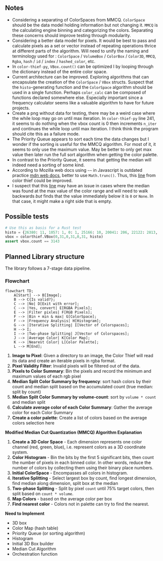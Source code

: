 ## Notes

- Considering a separating of ColorSpaces from MMCQ. `ColorSpace` should be the data model holding information but not changing it. `MMCQ` is the calculating engine binning and categorizing the colors. Separating these concerns should improve testing through modularity.
- Considering a better data model for pixels. It would be best to pass and calculate pixels as a set or vector instead of repeating operations thrice at different parts of the algorithm. Will need to unify the naming and terminology used for : `ColorSpace` / `VolumeBox` / `ColorBox` / `Color3D`, `MMCQ`, `Rgba`, `hash` / `id` / `index` / `hashed_color`, etc.
- In `color-thief-py`, `VBox.count()` can be optimized I by looping through the dictionary instead of the entire color space.
- Current architecture can be improved. Exploring algorithms that can encapsulate the creation of the `ColorSpace` / `VBox` structs. Suspect that the `histo`-generating function and the `ColorSpace` algorithm should be used in a single function. Perhaps `color_calc` can be composed of functions declared somewhere else. Especially important since a frequency calculator seems like a valuable algorithm to have for future projects.
- Create a png without data for testing, there may be a weird case where the while loop may go on until max iteration. In `color-thief-py` line 241, it seems to do nothing when the vbox count is 0 then increments `n_iter` and continues the while loop until max iteration. I think think the program should cite this as a failure mode.
- The Priority Queue appears to sort each time the data changes but I wonder if the sorting is useful for the MMCQ algorithm. For most of it, it seems to only use the maximum value. May be better to only get max value then later run the full sort algorithm when getting the color palette.
- In contrast to the Priority Queue, it seems that getting the median will indeed need a sorting of some kind.
- According to Mozilla web docs using `~~` in Javascript is outdated practice [mdn web docs](https://developer.mozilla.org/en-US/docs/Web/JavaScript/Reference/Operators/Bitwise_NOT), better to use `Math.trunc()`. Thus, this [line](https://github.com/lokesh/quantize/blob/master/src/quantize.js#L488) from color thief could be improved.
- I suspect that this [line](https://github.com/fengsp/color-thief-py/blob/master/colorthief.py#L199) may have an issue in cases where the median was found at the max value of the color range and will need to walk backwards *but* finds that the value immediately below it is `0` or `None`. In that case, it might make a right side that is empty.

## Possible tests

```py
# Use this as basis for a Rust test
histo = {26380: 11, 1057: 1, 0: 1, 25166: 10, 20041: 206, 22122: 2813, 21958: 28, 10530: 48, 14693: 24, 32767:1}
vbox = colorthief.VBox(0,31,0,31,0,31, histo)
assert vbox.count == 3143
```

## Planned Library structure

The library follows a 7-stage data pipeline.

### Flowchart
```mermaid
flowchart TD;
    A[Start] --> B[Image];
    B --> C{Is valid?};
    C --> |No| D[Exit with error];
    C --> |Yes, convert| E[RGBA Pixels];
    E --> |Filter pixles| F[RGB Pixels];
    F --> |Bin + min & max| G[ColorSpace];
    F --> |Frequency Analysis| H[Histogram];
    G --> |Iterative Splitting| I[Vector of Colorspaces];
    H --> I;
    I --> |Two-phase Splitting| J[Vector of Colorspaces];
    J --> |Average Color| K[Color Map];
    K --> |Nearest Color| L[Color Palette];
    L --> M[End];
```

1. **Image to Pixel**: Given a directory to an image, the Color Thief will read its data and create an iterable pixels in rgba format.
2. **Pixel Validity Filter**: Invalid pixels will be filtered out of the data.
3. **Pixels to Color Summary**: Bin the pixels and record the minimum and maximum values of each rgb pixel
4. **Median Split Color Summary by frequency**: sort hash colors by their count and median split based on the accumulated count (true median: split by count)
5. **Median Split Color Summary by volume-count**: sort by `volume * count` and median split
6. **Calculate average color of each Color Summary**: Gather the average color for each Color Summary
7. **Create a color palette**: Create a list of colors based on the average colors selection here

**Modified Median Cut Quantization (MMCQ) Algorithm Explanation**

1. **Create a 3D Color Space** - Each dimension represents one color channel (red, green, blue), i.e. represent colors as a 3D coordinate system.
2. **Color Histogram** - Bin the bits by the first 5 significant bits, then count the number of pixels in each binned color. In other words, reduce the number of colors by collecting them using their binary place numbers.
3. **Initial ColorSpace** - Encompasses all colors in histogram.
4. **Iterative Splitting** - Select largest box by count, find longest dimension, find median along dimension, split box at the median
5. **Two-phase Splitting** - Split by pixel `count` until 75% target colors, then split based on `count * volume`.
6. **Map Colors** - based on the average color per box
7. **Find nearest color** - Colors not in palette can try to find the nearest.

**Need to Implement**
- 3D box
- Color Map (hash table)
- Priority Queue (or sorting algorithm)
- Histogram
- Initial 3D Box builder
- Median Cut Algorithm
- Orchestration function

